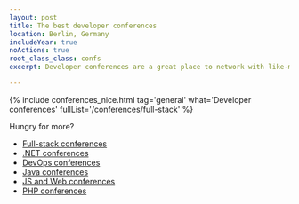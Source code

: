 ```yaml
---
layout: post
title: The best developer conferences
location: Berlin, Germany
includeYear: true
noActions: true
root_class_class: confs
excerpt: Developer conferences are a great place to network with like-minded developers and learn from the best software engineers in our field. Thousands of conferences happening around the world, but not all of them are equally good. Below is my list of best developer conferences to attend. I personally attended every conference on the list. 

---
```


{% include conferences_nice.html tag='general' what='Developer conferences' fullList='/conferences/full-stack' %}

Hungry for more?

* [Full-stack conferences](/conferences/full-stack)
* [.NET conferences](/conferences/dotnet)
* [DevOps conferences](/conferences/devops)
* [Java conferences](/conferences/java)
* [JS and Web conferences](/conferences/javascript-and-web)
* [PHP conferences](/conferences/php)
